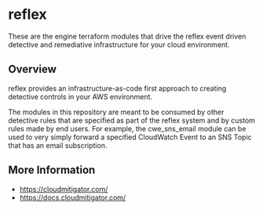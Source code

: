 # reflex
These are the engine terraform modules that drive the reflex event driven detective and remediative infrastructure for your cloud environment. 

## Overview
reflex provides an infrastructure-as-code first approach to creating detective controls in your AWS environment. 

The modules in this repository are meant to be consumed by other detective rules that are specified as part of the reflex system and by custom rules made by end users. For example, the cwe_sns_email module can be used to very simply forward a specified CloudWatch Event to an SNS Topic that has an email subscription.

## More Information

- https://cloudmitigator.com/
- https://docs.cloudmitigator.com/
